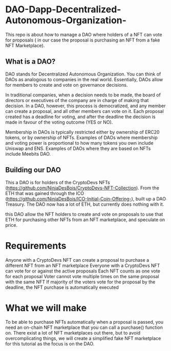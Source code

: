 # DAO-Dapp-Decentralized-Autonomous-Organization-
This repo is about how to manage a DAO where holders of a NFT can vote for proposals ( in our case the proposal is purchasing an NFT from a fake NFT Marketplace). 

## What is a DAO?
DAO stands for Decentralized Autonomous Organization. You can think of DAOs as analogous to companies in the real world. Essentially, DAOs allow for members to create and vote on governance decisions.

In traditional companies, when a decision needs to be made, the board of directors or executives of the company are in charge of making that decision. In a DAO, however, this process is democratized, and any member can create a proposal, and all other members can vote on it. Each proposal created has a deadline for voting, and after the deadline the decision is made in favour of the voting outcome (YES or NO).

Membership in DAOs is typically restricted either by ownership of ERC20 tokens, or by ownership of NFTs. Examples of DAOs where membership and voting power is proportional to how many tokens you own include Uniswap and ENS. Examples of DAOs where they are based on NFTs include Meebits DAO.

## Building our DAO
This a DAO is for holders of the CryptoDevs NFTs (https://github.com/NinjaDesBois/CryptoDevs-NFT-Collection). From the ETH that was gained through the ICO (https://github.com/NinjaDesBois/ICO-Initial-Coin-Offering-), built up a DAO Treasury. The DAO now has a lot of ETH, but currently does nothing with it.

this DAO allow the NFT holders to create and vote on proposals to use that ETH for purchasing other NFTs from an NFT marketplace, and speculate on price. 

# Requirements
Anyone with a CryptoDevs NFT can create a proposal to purchase a different NFT from an NFT marketplace
Everyone with a CryptoDevs NFT can vote for or against the active proposals
Each NFT counts as one vote for each proposal
Voter cannot vote multiple times on the same proposal with the same NFT
If majority of the voters vote for the proposal by the deadline, the NFT purchase is automatically executed

# What we will make
To be able to purchase NFTs automatically when a proposal is passed, you need an on-chain NFT marketplace that you can call a purchase() function on. There exist a lot of NFT marketplaces out there, but to avoid overcomplicating things, we will create a simplified fake NFT marketplace for this tutorial as the focus is on the DAO.
